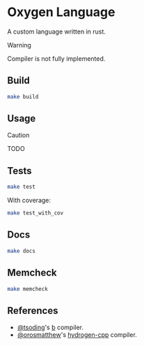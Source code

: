 # Oxygen Language

A custom language written in rust.

> [!WARNING]
> Compiler is not fully implemented.

## Build

```sh
make build
```

## Usage

> [!CAUTION]
> TODO

## Tests

```sh
make test
```

With coverage:

```sh
make test_with_cov
```

## Docs

```sh
make docs
```

## Memcheck

```sh
make memcheck
```

## References

- [@tsoding](https://github.com/tsoding)'s [b](https://github.com/tsoding/b) compiler.
- [@orosmatthew](https://github.com/orosmatthew)'s [hydrogen-cpp](https://github.com/orosmatthew/hydrogen-cpp/tree/master) compiler.
